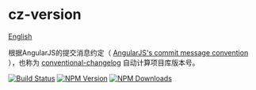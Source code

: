 # cz-version
[English](./README.md)

根据AngularJS的提交消息约定（ [AngularJS's commit message convention](https://github.com/angular/angular.js/blob/master/DEVELOPERS.md#-git-commit-guidelines) ），也称为 [conventional-changelog](https://github.com/conventional-changelog/conventional-changelog) 自动计算项目库版本号。

[![Build Status](https://api.travis-ci.org/jingxinxin/cz-version.svg)](https://travis-ci.org/jingxinxin/cz-version)
[![NPM Version](http://img.shields.io/npm/v/cz-version.svg?style=flat)](https://www.npmjs.org/package/cz-version)
[![NPM Downloads](https://img.shields.io/npm/dm/cz-version.svg?style=flat)](https://www.npmjs.org/package/cz-version)
